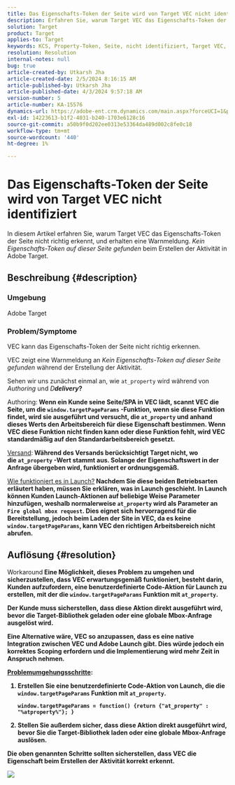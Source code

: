 ```yaml
---
title: Das Eigenschafts-Token der Seite wird von Target VEC nicht identifiziert
description: Erfahren Sie, warum Target VEC das Eigenschafts-Token der Seite in Adobe Target nicht richtig erkennen kann.
solution: Target
product: Target
applies-to: Target
keywords: KCS, Property-Token, Seite, nicht identifiziert, Target VEC, Adobe Target, at_property, window.targetPageParams-Funktion
resolution: Resolution
internal-notes: null
bug: true
article-created-by: Utkarsh Jha
article-created-date: 2/5/2024 8:16:15 AM
article-published-by: Utkarsh Jha
article-published-date: 4/3/2024 9:57:18 AM
version-number: 5
article-number: KA-15576
dynamics-url: https://adobe-ent.crm.dynamics.com/main.aspx?forceUCI=1&pagetype=entityrecord&etn=knowledgearticle&id=793c2ad0-fec3-ee11-9079-6045bd006a22
exl-id: 14223613-b1f2-4031-b240-1703e6128c16
source-git-commit: a50b9f0d202ee0313e53364da489d002c8fe0c18
workflow-type: tm+mt
source-wordcount: '440'
ht-degree: 1%

---
```


# Das Eigenschafts-Token der Seite wird von Target VEC nicht identifiziert


In diesem Artikel erfahren Sie, warum Target VEC das Eigenschafts-Token der Seite nicht richtig erkennt, und erhalten eine Warnmeldung. *Kein Eigenschafts-Token auf dieser Seite gefunden* beim Erstellen der Aktivität in Adobe Target.

## Beschreibung {#description}


### Umgebung

Adobe Target



### Problem/Symptome

VEC kann das Eigenschafts-Token der Seite nicht richtig erkennen.

VEC zeigt eine Warnmeldung an *Kein Eigenschafts-Token auf dieser Seite gefunden* während der Erstellung der Aktivität.

Sehen wir uns zunächst einmal an, wie `at_property` wird während von *Authoring* und *D<b>delivery*?

</b>Authoring:<b>
Wenn ein Kunde seine Seite/SPA in VEC lädt, scannt VEC die Seite, um die `window.targetPageParams` -Funktion, wenn sie diese Funktion findet, wird sie ausgeführt und versucht, die `at_property` und anhand dieses Werts den Arbeitsbereich für diese Eigenschaft bestimmen. Wenn VEC diese Funktion nicht finden kann oder diese Funktion fehlt, wird VEC standardmäßig auf den Standardarbeitsbereich gesetzt.

</b><u>Versand</u>:<b>
Während des Versands berücksichtigt Target nicht, wo die `at_property` -Wert stammt aus. Solange der Eigenschaftswert in der Anfrage übergeben wird, funktioniert er ordnungsgemäß.

</b><u>Wie funktioniert es in Launch?</u><b>
Nachdem Sie diese beiden Betriebsarten erläutert haben, müssen Sie erklären, was in Launch geschieht.
In Launch können Kunden Launch-Aktionen auf beliebige Weise Parameter hinzufügen, weshalb normalerweise `at_property` wird als Parameter an `Fire global mbox request`.
Dies eignet sich hervorragend für die Bereitstellung, jedoch beim Laden der Site in VEC, da es keine `window.targetPageParams`, kann VEC den richtigen Arbeitsbereich nicht abrufen.


## Auflösung {#resolution}


</b>Workaround<b>
Eine Möglichkeit, dieses Problem zu umgehen und sicherzustellen, dass VEC erwartungsgemäß funktioniert, besteht darin, Kunden aufzufordern, eine benutzerdefinierte Code-Aktion für Launch zu erstellen, mit der die `window.targetPageParams` Funktion mit `at_property`.

Der Kunde muss sicherstellen, dass diese Aktion direkt ausgeführt wird, bevor die Target-Bibliothek geladen oder eine globale Mbox-Anfrage ausgelöst wird.

Eine Alternative wäre, VEC so anzupassen, dass es eine native Integration zwischen VEC und Adobe Launch gibt. Dies würde jedoch ein korrektes Scoping erfordern und die Implementierung wird mehr Zeit in Anspruch nehmen.

<u>Problemumgehungsschritte</u>:

1. Erstellen Sie eine benutzerdefinierte Code-Aktion von Launch, die die `window.targetPageParams` Funktion mit `at_property`.<br>

   ```
   window.targetPageParams = function() {return {"at_property" : "%atproperty%"}; }
   ```


2. Stellen Sie außerdem sicher, dass diese Aktion direkt ausgeführt wird, bevor Sie die Target-Bibliothek laden oder eine globale Mbox-Anfrage auslösen.


Die oben genannten Schritte sollten sicherstellen, dass VEC die Eigenschaft beim Erstellen der Aktivität korrekt erkennt.

![](http://omniture.custhelp.com/ci/inlineImage/get/3018176/a5a902ecd7ac849bb5bf0fa7e22e14e7)
